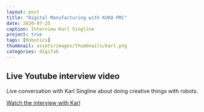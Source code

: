 ```yaml
---
layout: post
title: "Digital Manufacturing with KUKA PRC"
date: 2020-07-25
caption: Interview Karl Singline
project: true
tags: [Robotics]
thumbnail: assets/images/thumbnails/karl.png
categories: digifab
---
```


## Live Youtube interview video

Live conversation with Karl Singline about doing creative things with robots. 

[Watch the interview with Karl](https://youtu.be/BAfmIMqmotM)
